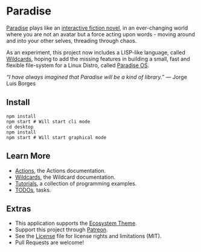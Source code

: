 # Paradise

[Paradise](http://wiki.xxiivv.com/paradise) plays like an [interactive fiction novel](https://www.youtube.com/watch?v=9gmMVjHJ6cU), in an ever-changing world where you are not an avatar but a force acting upon words - moving around and into your other selves, threading through chaos. 

As an experiment, this project now includes a LISP-like language, called [Wildcards](WILDCARDS.md), hoping to add the missing features in building a small, fast and flexible file-system for a Linux Distro, called [Paradise OS](https://github.com/neauoire/ParadiseOS).

_“I have always imagined that Paradise will be a kind of library.”_ — Jorge Luis Borges

## Install

```
npm install
npm start # Will start cli mode
cd desktop
npm install
npm start # Will start graphical mode
```

## Learn More

- [Actions](ACTIONS.md), the Actions documentation.
- [Wildcards](WILDCARDS.md), the Wildcard documentation.
- [Tutorials](TUTORIALS.md), a collection of programming examples.
- [TODOs](TODO.md), tasks.

## Extras

- This application supports the [Ecosystem Theme](https://github.com/hundredrabbits/Themes).
- Support this project through [Patreon](https://patreon.com/100).
- See the [License](LICENSE.md) file for license rights and limitations (MIT).
- Pull Requests are welcome!